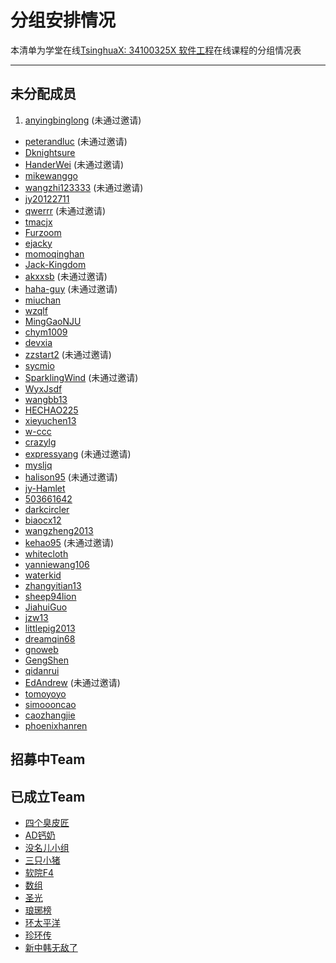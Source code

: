 # 分组安排情况
本清单为学堂在线[TsinghuaX: 34100325X 软件工程](https://www.xuetangx.com/courses/TsinghuaX/34100325X/2015_T1/info)在线课程的分组情况表

---

## 未分配成员

1. [anyingbinglong](https://github.com/anyingbinglong) (未通过邀请)
- [peterandluc](https://github.com/peterandluc) (未通过邀请)
- [Dknightsure](https://github.com/Dknightsure)
- [HanderWei](https://github.com/HanderWei) (未通过邀请)
- [mikewanggo](https://github.com/mikewanggo)
- [wangzhi123333](https://github.com/wangzhi123333) (未通过邀请)
- [jy20122711](https://github.com/jy20122711)
- [qwerrr](https://github.com/qwerrr) (未通过邀请)
- [tmacjx](https://github.com/tmacjx)
- [Furzoom](https://github.com/Furzoom)
- [ejacky](https://github.com/ejacky)
- [momoqinghan](https://github.com/momoqinghan)
- [Jack-Kingdom](https://github.com/Jack-Kingdom)
- [akxxsb](https://github.com/akxxsb) (未通过邀请)
- [haha-guy](https://github.com/haha-guy) (未通过邀请)
- [miuchan](https://github.com/miuchan)
- [wzqlf](https://github.com/wzqlf)
- [MingGaoNJU](https://github.com/MingGaoNJU)
- [chym1009](https://github.com/chym1009)
- [devxia](https://github.com/devxia)
- [zzstart2](https://github.com/zzstart2) (未通过邀请)
- [sycmio](https://github.com/sycmio)
- [SparklingWind](https://github.com/SparklingWind) (未通过邀请)
- [WyxJsdf](https://github.com/WyxJsdf)
- [wangbb13](https://github.com/wangbb13)
- [HECHAO225](https://github.com/HECHAO225)
- [xieyuchen13](https://github.com/xieyuchen13)
- [w-ccc](https://github.com/w-ccc)
- [crazylg](https://github.com/crazylg)
- [expressyang](https://github.com/expressyang) (未通过邀请)
- [mysljq](https://github.com/mysljq)
- [halison95](https://github.com/halison95) (未通过邀请)
- [jy-Hamlet](https://github.com/jy-Hamlet)
- [503661642](https://github.com/503661642)
- [darkcircler](https://github.com/darkcircler)
- [biaocx12](https://github.com/biaocx12)
- [wangzheng2013](https://github.com/wangzheng2013)
- [kehao95](https://github.com/kehao95) (未通过邀请)
- [whitecloth](https://github.com/whitecloth)
- [yanniewang106](https://github.com/yanniewang106)
- [waterkid](https://github.com/waterkid)
- [zhangyitian13](https://github.com/zhangyitian13)
- [sheep94lion](https://github.com/sheep94lion)
- [JiahuiGuo](https://github.com/JiahuiGuo)
- [jzw13](https://github.com/jzw13)
- [littlepig2013](https://github.com/littlepig2013)
- [dreamqin68](https://github.com/dreamqin68)
- [gnoweb](https://github.com/gnoweb)
- [GengShen](https://github.com/GengShen)
- [qidanrui](https://github.com/qidanrui)
- [EdAndrew](https://github.com/EdAndrew) (未通过邀请)
- [tomoyoyo](https://github.com/tomoyoyo)
- [simoooncao](https://github.com/simoooncao)
- [caozhangjie](https://github.com/caozhangjie)
- [phoenixhanren](https://github.com/phoenixhanren)

## 招募中Team


## 已成立Team

- [四个臭皮匠](https://github.com/orgs/Software-Eng-THU-2015/teams/thefourstooges)
- [AD钙奶](https://github.com/orgs/Software-Eng-THU-2015/teams/ad-calcium-milk)
- [没名儿小组](https://github.com/orgs/Software-Eng-THU-2015/teams/nameless-group)
- [三只小猪](https://github.com/orgs/Software-Eng-THU-2015/teams/threepigs)
- [软院F4](https://github.com/orgs/Software-Eng-THU-2015/teams/ss-f4)
- [数组](https://github.com/orgs/Software-Eng-THU-2015/teams/array)
- [圣光](https://github.com/orgs/Software-Eng-THU-2015/teams/team)
- [琅琊榜](https://github.com/orgs/Software-Eng-THU-2015/teams/langyabang)
- [环太平洋](https://github.com/orgs/Software-Eng-THU-2015/teams/pacific-rim)
- [珍环传](https://github.com/orgs/Software-Eng-THU-2015/teams/precious-ring)
- [新中韩无敌了](https://github.com/orgs/Software-Eng-THU-2015/teams/incredible-nck)



